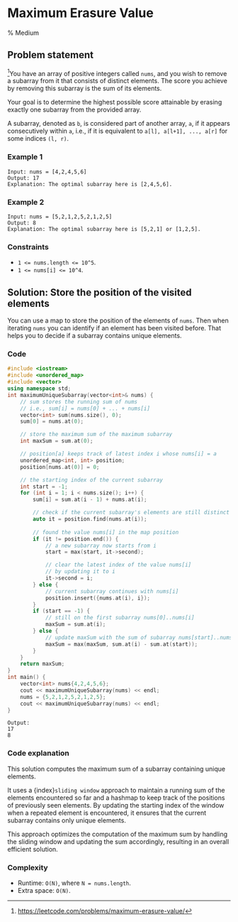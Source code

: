 # Maximum Erasure Value
% Medium
## Problem statement

[^url]You have an array of positive integers called `nums`, and you wish to remove a subarray from it that consists of distinct elements. The score you achieve by removing this subarray is the sum of its elements.

Your goal is to determine the highest possible score attainable by erasing exactly one subarray from the provided array.

A subarray, denoted as `b`, is considered part of another array, `a`, if it appears consecutively within `a`, i.e., if it is equivalent to `a[l], a[l+1], ..., a[r]` for some indices `(l, r)`.

[^url]: https://leetcode.com/problems/maximum-erasure-value/ 
### Example 1
```text
Input: nums = [4,2,4,5,6]
Output: 17
Explanation: The optimal subarray here is [2,4,5,6].
```

### Example 2
```text
Input: nums = [5,2,1,2,5,2,1,2,5]
Output: 8
Explanation: The optimal subarray here is [5,2,1] or [1,2,5].
``` 

### Constraints

* `1 <= nums.length <= 10^5`.
* `1 <= nums[i] <= 10^4`.

## Solution: Store the position of the visited elements

You can use a map to store the position of the elements of `nums`. Then when iterating `nums` you can identify if an element has been visited before. That helps you to decide if a subarray contains unique elements.


### Code
```cpp
#include <iostream>
#include <unordered_map>
#include <vector>
using namespace std;
int maximumUniqueSubarray(vector<int>& nums) {
    // sum stores the running sum of nums
    // i.e., sum[i] = nums[0] + ... + nums[i]
    vector<int> sum(nums.size(), 0);
    sum[0] = nums.at(0);

    // store the maximum sum of the maximum subarray
    int maxSum = sum.at(0);

    // position[a] keeps track of latest index i whose nums[i] = a
    unordered_map<int, int> position;
    position[nums.at(0)] = 0;

    // the starting index of the current subarray
    int start = -1;
    for (int i = 1; i < nums.size(); i++) {
        sum[i] = sum.at(i - 1) + nums.at(i);

        // check if the current subarray's elements are still distinct
        auto it = position.find(nums.at(i));
        
        // found the value nums[i] in the map position
        if (it != position.end()) {
            // a new subarray now starts from i
            start = max(start, it->second);

            // clear the latest index of the value nums[i]
            // by updating it to i 
            it->second = i;
        } else {
            // current subarray continues with nums[i]
            position.insert({nums.at(i), i});
        }            
        if (start == -1) {
            // still on the first subarray nums[0]..nums[i]
            maxSum = sum.at(i);
        } else {
            // update maxSum with the sum of subarray nums[start]..nums[i]
            maxSum = max(maxSum, sum.at(i) - sum.at(start));
        }
    }
    return maxSum;
}
int main() {
    vector<int> nums{4,2,4,5,6};
    cout << maximumUniqueSubarray(nums) << endl;
    nums = {5,2,1,2,5,2,1,2,5};
    cout << maximumUniqueSubarray(nums) << endl;
}
```
```text
Output:
17
8
```

### Code explanation

This solution computes the maximum sum of a subarray containing unique elements. 

It uses a {index}`sliding window` approach to maintain a running sum of the elements encountered so far and a hashmap to keep track of the positions of previously seen elements. By updating the starting index of the window when a repeated element is encountered, it ensures that the current subarray contains only unique elements. 

This approach optimizes the computation of the maximum sum by handling the sliding window and updating the sum accordingly, resulting in an overall efficient solution.

### Complexity

* Runtime: `O(N)`, where `N = nums.length`.
* Extra space: `O(N)`.


